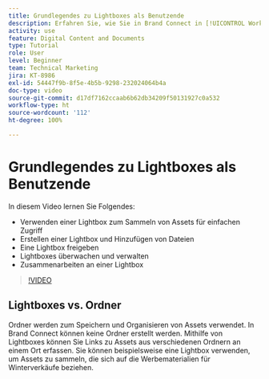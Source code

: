 ```yaml
---
title: Grundlegendes zu Lightboxes als Benutzende
description: Erfahren Sie, wie Sie in Brand Connect in [!UICONTROL Workfront DAM] eine Lightbox erstellen, verwenden, verwalten, freigeben und mit ihnen zusammenarbeiten können.
activity: use
feature: Digital Content and Documents
type: Tutorial
role: User
level: Beginner
team: Technical Marketing
jira: KT-8986
exl-id: 54447f9b-8f5e-4b5b-9298-232024064b4a
doc-type: video
source-git-commit: d17df7162ccaab6b62db34209f50131927c0a532
workflow-type: ht
source-wordcount: '112'
ht-degree: 100%

---
```


# Grundlegendes zu Lightboxes als Benutzende

In diesem Video lernen Sie Folgendes:

* Verwenden einer Lightbox zum Sammeln von Assets für einfachen Zugriff
* Erstellen einer Lightbox und Hinzufügen von Dateien
* Eine Lightbox freigeben
* Lightboxes überwachen und verwalten
* Zusammenarbeiten an einer Lightbox

>[!VIDEO](https://video.tv.adobe.com/v/3454359/?quality=12&learn=on&enablevpops&captions=ger)

## Lightboxes vs. Ordner

Ordner werden zum Speichern und Organisieren von Assets verwendet. In Brand Connect können keine Ordner erstellt werden. Mithilfe von Lightboxes können Sie Links zu Assets aus verschiedenen Ordnern an einem Ort erfassen. Sie können beispielsweise eine Lightbox verwenden, um Assets zu sammeln, die sich auf die Werbematerialien für Winterverkäufe beziehen.
